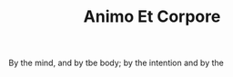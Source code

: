 ---
title: Animo Et Corpore
permalink: "/definitions/animo-et-corpore.html"
body: By the mind, and by tbe body; by the intention and by the
published_at: '2018-07-07'
layout: post
---